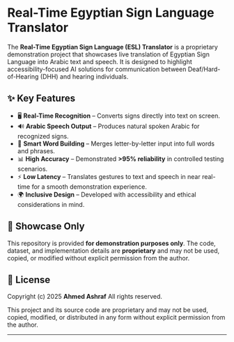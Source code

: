# Real-Time Egyptian Sign Language Translator

The **Real-Time Egyptian Sign Language (ESL) Translator** is a proprietary demonstration project that showcases live translation of Egyptian Sign Language into Arabic text and speech. It is designed to highlight accessibility-focused AI solutions for communication between Deaf/Hard-of-Hearing (DHH) and hearing individuals.

## ✨ Key Features

* 🖥 **Real-Time Recognition** – Converts signs directly into text on screen.
* 🔊 **Arabic Speech Output** – Produces natural spoken Arabic for recognized signs.
* 📝 **Smart Word Building** – Merges letter-by-letter input into full words and phrases.
* 📊 **High Accuracy** – Demonstrated **>95% reliability** in controlled testing scenarios.
* ⚡ **Low Latency** – Translates gestures to text and speech in near real-time for a smooth demonstration experience.
* 🌍 **Inclusive Design** – Developed with accessibility and ethical considerations in mind.

## 📌 Showcase Only

This repository is provided **for demonstration purposes only**.
The code, dataset, and implementation details are **proprietary** and may not be used, copied, or modified without explicit permission from the author.

## 📄 License

Copyright (c) 2025 **Ahmed Ashraf**
All rights reserved.

This project and its source code are proprietary and may not be used, copied, modified, or distributed in any form without explicit permission from the author.

---
